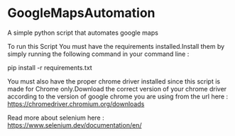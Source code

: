 # GoogleMapsAutomation
A simple python script that automates google maps

To run this Script You must have the requirements installed.Install them by simply running the following command in your command line :

pip install -r requirements.txt

You must also have the proper chrome driver installed since this script is made for Chrome only.Download the correct version of your chrome driver according to the version of google chrome you are using from the url here : https://chromedriver.chromium.org/downloads

Read more about selenium here : https://www.selenium.dev/documentation/en/
